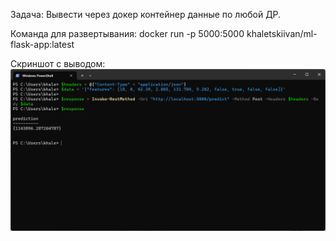 Задача:
Вывести через докер контейнер данные по любой ДР. 

Команда для развертывания:
docker run -p 5000:5000 khaletskiivan/ml-flask-app:latest


Скриншот с выводом:
![Alt text](out.png)